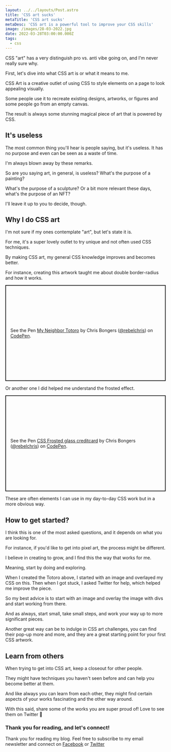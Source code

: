 ```yaml
---
layout: ../../layouts/Post.astro
title: 'CSS art sucks'
metaTitle: 'CSS art sucks'
metaDesc: 'CSS art is a powerful tool to improve your CSS skills'
image: /images/28-03-2022.jpg
date: 2022-03-28T03:00:00.000Z
tags:
  - css
---
```


CSS "art" has a very distinguish pro vs. anti vibe going on, and I'm never really sure why.

First, let's dive into what CSS art is or what it means to me.

CSS Art is a creative outlet of using CSS to style elements on a page to look appealing visually.

Some people use it to recreate existing designs, artworks, or figures and some people go from an empty canvas.

The result is always some stunning magical piece of art that is powered by CSS.

## It's useless

The most common thing you'll hear is people saying, but it's useless. It has no purpose and even can be seen as a waste of time.

I'm always blown away by these remarks.

So are you saying art, in general, is useless?
What's the purpose of a painting?

What's the purpose of a sculpture?
Or a bit more relevant these days, what's the purpose of an NFT?

I'll leave it up to you to decide, though.

## Why I do CSS art

I'm not sure if my ones contemplate "art", but let's state it is.

For me, it's a super lovely outlet to try unique and not often used CSS techniques.

By making CSS art, my general CSS knowledge improves and becomes better.

For instance, creating this artwork taught me about double border-radius and how it works.

<p class="codepen" data-height="300" data-default-tab="result" data-slug-hash="rNOWbbK" data-user="rebelchris" style="height: 300px; box-sizing: border-box; display: flex; align-items: center; justify-content: center; border: 2px solid; margin: 1em 0; padding: 1em;">
  <span>See the Pen <a href="https://codepen.io/rebelchris/pen/rNOWbbK">
  My Neighbor Totoro</a> by Chris Bongers (<a href="https://codepen.io/rebelchris">@rebelchris</a>)
  on <a href="https://codepen.io">CodePen</a>.</span>
</p>
<script async src="https://cpwebassets.codepen.io/assets/embed/ei.js"></script>

Or another one I did helped me understand the frosted effect.

<p class="codepen" data-height="300" data-default-tab="result" data-slug-hash="WNGpVEZ" data-user="rebelchris" style="height: 300px; box-sizing: border-box; display: flex; align-items: center; justify-content: center; border: 2px solid; margin: 1em 0; padding: 1em;">
  <span>See the Pen <a href="https://codepen.io/rebelchris/pen/WNGpVEZ">
  CSS Frosted glass creditcard</a> by Chris Bongers (<a href="https://codepen.io/rebelchris">@rebelchris</a>)
  on <a href="https://codepen.io">CodePen</a>.</span>
</p>
<script async src="https://cpwebassets.codepen.io/assets/embed/ei.js"></script>

These are often elements I can use in my day-to-day CSS work but in a more obvious way.

## How to get started?

I think this is one of the most asked questions, and it depends on what you are looking for.

For instance, if you'd like to get into pixel art, the process might be different.

I believe in creating to grow, and I find this the way that works for me.

Meaning, start by doing and exploring.

When I created the Totoro above, I started with an image and overlayed my CSS on this.
Then when I got stuck, I asked Twitter for help, which helped me improve the piece.

So my best advice is to start with an image and overlay the image with divs and start working from there.

And as always, start small, take small steps, and work your way up to more significant pieces.

Another great way can be to indulge in CSS art challenges, you can find their pop-up more and more, and they are a great starting point for your first CSS artwork.

## Learn from others

When trying to get into CSS art, keep a closeout for other people.

They might have techniques you haven't seen before and can help you become better at them.

And like always you can learn from each other, they might find certain aspects of your works fascinating and the other way around.

With this said, share some of the works you are super proud of!
Love to see them on Twitter 💖

### Thank you for reading, and let's connect!

Thank you for reading my blog. Feel free to subscribe to my email newsletter and connect on [Facebook](https://www.facebook.com/DailyDevTipsBlog) or [Twitter](https://twitter.com/DailyDevTips1)
